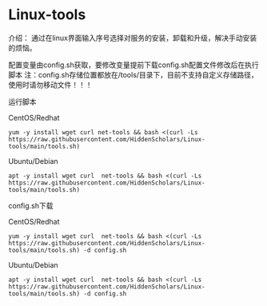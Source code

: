 # Linux-tools

介绍：
通过在linux界面输入序号选择对服务的安装，卸载和升级，解决手动安装的烦恼。

配置变量由config.sh获取，要修改变量提前下载config.sh配置文件修改后在执行脚本
注：config.sh存储位置都放在/tools/目录下，目前不支持自定义存储路径，使用时请勿移动文件！！！





运行脚本

CentOS/Redhat

```shell
yum -y install wget curl net-tools && bash <(curl -Ls https://raw.githubusercontent.com/HiddenScholars/Linux-tools/main/tools.sh)
```

Ubuntu/Debian

```
apt -y install wget curl  net-tools && bash <(curl -Ls https://raw.githubusercontent.com/HiddenScholars/Linux-tools/main/tools.sh)
```



config.sh下载

CentOS/Redhat

```shell
yum -y install wget curl  net-tools && bash <(curl -Ls https://raw.githubusercontent.com/HiddenScholars/Linux-tools/main/tools.sh) -d config.sh
```

Ubuntu/Debian

```
apt -y install wget curl  net-tools && bash <(curl -Ls https://raw.githubusercontent.com/HiddenScholars/Linux-tools/main/tools.sh) -d config.sh
```



